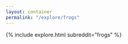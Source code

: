 ```yaml
---
layout: container
permalink: "/explore/frogs"
---
```


<link rel="stylesheet" type="text/css" href="/static/css/explore.css">
{% include explore.html subreddit="frogs" %}
